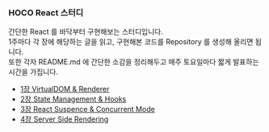 ### HOCO React 스터디

간단한 React 를 바닥부터 구현해보는 스터디입니다.  
1주마다 각 장에 해당하는 글을 읽고, 구현해본 코드를 Repository 를 생성해 올리면 됩니다.  
또한 각자 README.md 에 간단한 소감을 정리해두고 매주 토요일마다 짧게 발표하는 시간을 가집니다.

- [1장 VirtualDOM & Renderer](https://geekpaul.medium.com/lets-build-a-react-from-scratch-part-1-virtualdom-and-renderer-14f4f716de62)
- [2장 State Management & Hooks](https://geekpaul.medium.com/lets-build-a-react-from-scratch-part-2-state-management-and-react-hooks-e771c5c06066)
- [3장 React Suspence & Concurrent Mode](https://geekpaul.medium.com/lets-build-a-react-from-scratch-part-3-react-suspense-and-concurrent-mode-5da8c12aed3f)
- [4장 Server Side Rendering](https://geekpaul.medium.com/lets-build-a-react-from-scratch-part-4-server-side-rendering-and-its-challenges-b7b87c84bbf)
